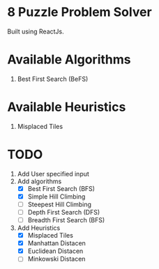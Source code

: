 # 8 Puzzle Problem Solver

Built using ReactJs.

# Available Algorithms

1. Best First Search (BeFS)

# Available Heuristics

1. Misplaced Tiles

# TODO

1. Add User specified input
2. Add algorithms
    - [x] Best First Search (BFS) 
    - [x] Simple Hill Climbing
    - [ ] Steepest Hill Climbing
    - [ ] Depth First Search (DFS)
    - [ ] Breadth First Search (BFS)
3. Add Heuristics
    - [x] Misplaced Tiles
    - [x] Manhattan Distacen
    - [x] Euclidean Distacen
    - [ ] Minkowski Distacen